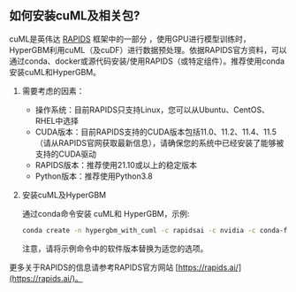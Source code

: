 ## 如何安装cuML及相关包?

cuML是英伟达 [RAPIDS](https://rapids.ai/) 框架中的一部分 ，使用GPU进行模型训练时，HyperGBM利用cuML（及cuDF）进行数据预处理。依据RAPIDS官方资料，可以通过conda、docker或源代码安装/使用RAPIDS（或特定组件）。推荐使用conda安装cuML和HyperGBM。

1. 需要考虑的因素：
	* 操作系统：目前RAPIDS只支持Linux，您可以从Ubuntu、CentOS、RHEL中选择
	* CUDA版本：目前RAPIDS支持的CUDA版本包括11.0、11.2、11.4、11.5（请从RAPIDS官网获取最新信息），请确保您的系统中已经安装了能够被支持的CUDA驱动
	* RAPIDS版本：推荐使用21.10或以上的稳定版本
	* Python版本：推荐使用Python3.8
	
2. 安装cuML及HyperGBM

    通过conda命令安装 cuML和 HyperGBM，示例:

    ```bash
    conda create -n hypergbm_with_cuml -c rapidsai -c nvidia -c conda-forge python=3.8 cudatoolkit=11.2 cudf=21.12 cuml=21.12  hypergbm 
    ```
    
    注意，请将示例命令中的软件版本替换为适您的选项。



更多关于RAPIDS的信息请参考RAPIDS官方网站 [https://rapids.ai/](https://rapids.ai/)。

